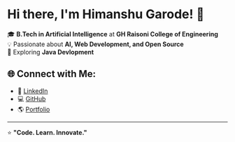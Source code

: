 # Hi there, I'm Himanshu Garode! 👋  

🎓 **B.Tech in Artificial Intelligence** at **GH Raisoni College of Engineering**  
💡 Passionate about **AI, Web Development, and Open Source**  
🚀 Exploring **Java Devlopment**  

## 🌐 Connect with Me:  
- 🔗 [LinkedIn](https://www.linkedin.com/in/himanxu/)  
- 💻 [GitHub](https://github.com/frHimanshu)  
- 🌎 [Portfolio](https://xhimanshu.me)
  
---
⭐️ **"Code. Learn. Innovate."**  
